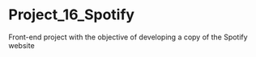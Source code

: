 # Project_16_Spotify
Front-end project with the objective of developing a copy of the Spotify website
